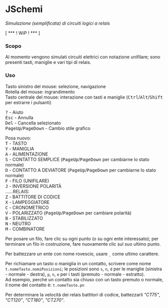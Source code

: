 # JSchemi
*Simulazione (semplificata) di circuiti logici a relais*

[ *** ! WiP ! *** ]

### Scopo
Al momento vengono simulati circuiti elettrici con notazione unifilare; sono presenti tasti, maniglie e vari tipi di relais.

### Uso
Tasto sinistro del mouse: selezione, navigazione<br>
Rotella del mouse: ingrandimento<br>
Tasto centrale del mouse: interazione con tasti e maniglie (<kbd>Ctrl</kbd>/<kbd>Alt</kbd>/<kbd>Shift</kbd> per estrarre i pulsanti)<br>

<kbd>?</kbd> - Aiuto<br>
<kbd>Esc</kbd> - Annulla<br>
<kbd>Del</kbd> - Cancella selezionato<br>
<kbd>PageUp</kbd>/<kbd>PageDown</kbd> - Cambio stile grafico<br>

Posa nuovo:<br>
<kbd>T</kbd> - TASTO<br>
<kbd>Y</kbd> - MANIGLIA<br>
<kbd>A</kbd> - ALIMENTAZIONE<br>
<kbd>S</kbd> - CONTATTO SEMPLICE (<kbd>PageUp</kbd>/<kbd>PageDown</kbd> per cambiarne lo stato normale)<br>
<kbd>D</kbd> - CONTATTO A DEVIATORE (<kbd>PageUp</kbd>/<kbd>PageDown</kbd> per cambiarne lo stato normale)<br>
<kbd>F</kbd> - FILO (UNIFILARE)<br>
<kbd>J</kbd> - INVERSIONE POLARITÀ<br>
......RELAIS:<br>
<kbd>Z</kbd> - BATTITORE DI CODICE<br>
<kbd>X</kbd> - LAMPEGGIATORE<br>
<kbd>C</kbd> - CRONOMETRICO<br>
<kbd>V</kbd> - POLARIZZATO (<kbd>PageUp</kbd>/<kbd>PageDown</kbd> per cambiare polarità)<br>
<kbd>B</kbd> - STABILIZZATO<br>
<kbd>N</kbd> - NEUTRO<br>
<kbd>M</kbd> - COMBINATORE<br>

Per posare un filo, fare clic su ogni punto (o su ogni ente interessato); per terminare un filo in costruzione, fare nuovamente clic sul suo ultimo punto.

Per battezzare un ente con nome rovescio, usare ```_``` come ultimo carattere.

Per richiamare un tasto o maniglia in un contatto, scrivere come nome ```t.nomeTasto.nomiPosizioni```; le posizioni sono ```s```, ```n```, ```d``` per le maniglie (sinistra - normale - destra), ```p```, ```n```, ```e``` per i tasti (premuto - normale - estratto).<br>
Ad esempio, perché un contatto sia chiuso con un tasto premuto o normale, il nome del contatto è: ```t.nomeTasto.pn```

Per determinare la velocità dei relais battitori di codice, battezzarli _"CT75"_, _"CT120"_, _"CT180"_, _"CT270"_.
